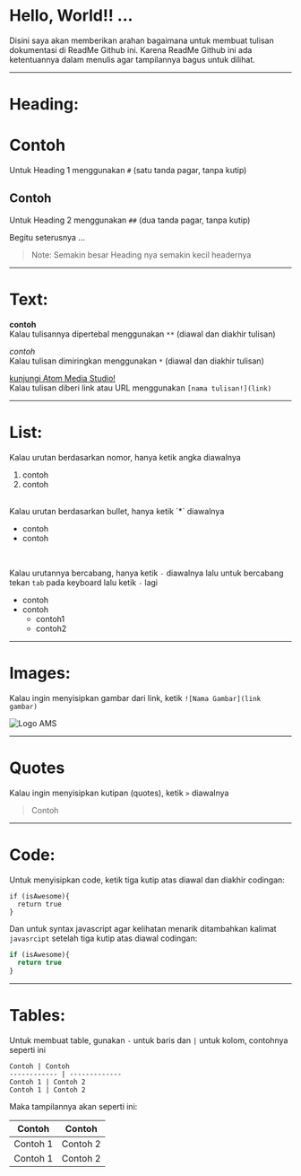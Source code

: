 # Hello, World!! ...
Disini saya akan memberikan arahan bagaimana untuk membuat tulisan dokumentasi di ReadMe Github ini. Karena ReadMe Github ini ada ketentuannya dalam menulis agar tampilannya bagus untuk dilihat.

-----------------------------------------------

# Heading:

# Contoh
Untuk Heading 1 menggunakan `#` (satu tanda pagar, tanpa kutip)

## Contoh
Untuk Heading 2 menggunakan `##` (dua tanda pagar, tanpa kutip)

Begitu seterusnya ...
> Note: Semakin besar Heading nya semakin kecil headernya

-----------------------------------------------

# Text:

**contoh** 
<br>
Kalau tulisannya dipertebal menggunakan `**` (diawal dan diakhir tulisan)

*contoh*
<br>
Kalau tulisan dimiringkan menggunakan `*` (diawal dan diakhir tulisan)

[kunjungi Atom Media Studio!](https://atommediastudio.com)
<br>
Kalau tulisan diberi link atau URL menggunakan `[nama tulisan!](link)`

-----------------------------------------------

# List:

Kalau urutan berdasarkan nomor, hanya ketik angka diawalnya
<br>
1. contoh
2. contoh
<br>
Kalau urutan berdasarkan bullet, hanya ketik `*` diawalnya
<br>

* contoh
* contoh
<br>

Kalau urutannya bercabang, hanya ketik `-` diawalnya lalu untuk bercabang tekan `tab` pada keyboard lalu ketik `-` lagi
<br>

- contoh
- contoh
  - contoh1
  - contoh2

----------------------------------------------

# Images:

Kalau ingin menyisipkan gambar dari link, ketik `![Nama Gambar](link gambar)`

![Logo AMS](https://atommediastudio.com/img/logo.png)

----------------------------------------------

# Quotes

Kalau ingin menyisipkan kutipan (quotes), ketik `>` diawalnya

> Contoh

----------------------------------------------

# Code:

Untuk menyisipkan code, ketik tiga kutip atas diawal dan diakhir codingan:

```
if (isAwesome){
  return true
}
```

Dan untuk syntax javascript agar kelihatan menarik ditambahkan kalimat `javasrcipt` setelah tiga kutip atas diawal codingan:

```javascript
if (isAwesome){
  return true
}
```

----------------------------------------------

# Tables:

Untuk membuat table, gunakan `-` untuk baris dan `|` untuk kolom, contohnya seperti ini

```
Contoh | Contoh
------------ | -------------
Contoh 1 | Contoh 2
Contoh 1 | Contoh 2
```

Maka tampilannya akan seperti ini:

Contoh | Contoh
------------ | -------------
Contoh 1 | Contoh 2
Contoh 1 | Contoh 2
